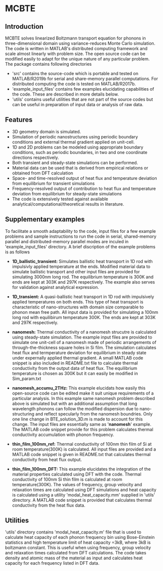 # MCBTE
## Introduction
 MCBTE solves linearized Boltzmann transport equation for phonons in three-dimensional domain using variance-reduces Monte Carlo simulation. The code is written in MATLAB's distributed computing framework and scale almost linearly with problem size. The open source code can be modified easily to adapt for the unique nature of any particular problem. The package contains following directories
* 'src' contains the source-code which is portable and tested on MATLAB/R2019b for serial and share-memory parallel computations. For distributed computing the code is tested on MATLAB/R2017b.
* 'example_input_files' contains few examples elucidating capabilities of the code. These are described in more details below.
* 'utils' contains useful utilities that are not part of the source codes but can be useful in preparation of input data or analysis of raw data.

## Features
* 3D geometry domain is simulated.
* Simulation of periodic nanostructures using periodic boundary conditions and external thermal gradient applied on unit-cell.
* 1D and 2D problems can be modeled using appropriate boundary conditions, such as periodic boundaries, in two and one coordinate directions respectively.
* Both transient and steady-state simulations can be performed.
* Material data can be used that is derived from empirical relations or obtained from DFT calculation
* Space- and time-resolved output of heat flux and temperature deviation from equilibrium for transient simulations
* Frequency-resolved output of contribution to heat flux and temperature deviation from equilibrium for steady-state simulations
* The code is extensively tested against available analytical/computational/theoretical results in literature.


## Supplementary examples
To facilitate a smooth adaptability to the code, input files for a few example problems and sample instructions to run the code in serial, shared-memory parallel and distributed-memory parallel modes are inculed in 'example_input_files' directory. A brief discription of the example problems is as follows

* **1D_ballistic_transient:** Simulates ballistic heat transport in 1D rod with impulsivly applied temperature at the ends. Modified material data to simulate ballistic transport and other input files are provided for simulating 3000nm long rod. The equilibrium temperature is 300K and ends are kept at 303K and 297K respectively. The example also serves for validation against analytical expression.

* **1D_transient:** A quasi-ballistic heat transport in 1D rod with impulsively applied temperatures on both ends. This type of heat transport is characteristic of nano-structures with domain size comparable to phonon mean free path. All input data is provided for simulating a 100nm long rod with equilibirum temperature 300K. The ends are kept at 303K and 297K respectively.

* **nanomesh:** Thermal conductivity of a nanomesh strucutre is calculated using steady-state simulation. The example input files are provided to simulate one unit-cell of a nanomesh made of periodic arrangements of through-the-thickness square holes in Si film. The simulation calculates heat flux and termperature deviation for equilibrium in steady state under expernally applied thermal gradient. A small MATLAB code snippet is also included in README.txt file to calculate thermal conductivity from the output data of heat flux. The equilibrium temperature is chosen as 300K but it can easily be modified in Sim_param.txt

* **nanomesh_accumu_2THz:** This example elucidats how easily this open-source code can be edited make it suit unique requirements of a particular analysis. In this example same nanomesh problem described above is simulated but with an additional assumption that long wavelength phonons can follow the modified dispersion due to nano-structuring and reflect specularly from the nanomesh boundries. Only one line change in BTE_solution_3D.m is made to account for this change. The input files are essentially same as '**nanomesh**' example. The MATLAB code snippet provide for this problem calculates thermal conductivity accumulation with phonon frequency.

* **thin_film_100nm_ref:** Thermal conductivity of 100nm thin film of Si at room temperature(300K) is calculated. All input files are provided and a MATLAB code snippet is given in README.txt that calculates thermal conductivity from heat flux output.

* **thin_film_100nm_DFT:** This example elucidates the integration of the material properties calculated using DFT with the code. Thermal conductivity of 100nm Si thin film is calculated at room temperature(300K). The values of frequency, group velocity and relaxation times are calculated using DFT simulations and heat capacity is calculated using a utility 'modal_heat_capacity.mm' supplied in 'utils' directory. A MATLAB code snippet is provided that calculates thermal conductivity from the heat flux data.

## Utilities
'utils' directory contains 'modal_heat_capacity.m' file that is used to calculate heat capacity of each phonon frequency bin using Bose-Einstein statistics and high temperature limit of heat capacity =3kB, where 3kB is boltzmann constant. This is useful when using frequency, group velocity and relaxation times calculated from DFT calculations. The code takes density and atomic mass of the material as input and calculates  heat capacity for each frequency listed in DFT data.